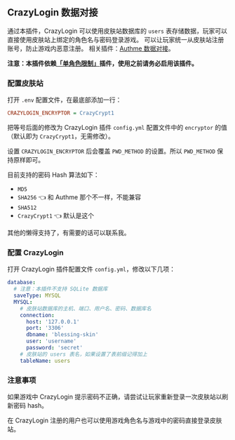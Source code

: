 ## CrazyLogin 数据对接

通过本插件，CrazyLogin 可以使用皮肤站数据库的 `users` 表存储数据，玩家可以直接使用皮肤站上绑定的角色名与密码登录游戏。
可以让玩家统一从皮肤站注册账号，防止游戏内恶意注册。
相关插件：[Authme 数据对接](https://github.com/bs-community/blessing-skin-plugins/tree/master/authme-integration)。

**注意：本插件依赖[「单角色限制」](https://github.com/bs-community/blessing-skin-plugins/tree/master/single-player-limit)插件，使用之前请务必启用该插件。**

### 配置皮肤站

打开 `.env` 配置文件，在最底部添加一行：

```ini
CRAZYLOGIN_ENCRYPTOR = CrazyCrypt1
```

把等号后面的修改为 CrazyLogin 插件 `config.yml` 配置文件中的 `encryptor` 的值（默认即为 `CrazyCrypt1`，无需修改）。

设置 `CRAZYLOGIN_ENCRYPTOR` 后会覆盖 `PWD_METHOD` 的设置。所以 `PWD_METHOD` 保持原样即可。

目前支持的密码 Hash 算法如下：

- `MD5`
- `SHA256` 👈 和 Authme 那个不一样，不能兼容
- `SHA512`
- `CrazyCrypt1` 👈 默认是这个

其他的懒得支持了，有需要的话可以联系我。

### 配置 CrazyLogin

打开 CrazyLogin 插件配置文件 `config.yml`，修改以下几项：

```yaml
database:
  # 注意：本插件不支持 SQLite 数据库
  saveType: MYSQL
  MYSQL:
    # 皮肤站数据库的主机、端口、用户名、密码、数据库名
    connection:
      host: '127.0.0.1'
      port: '3306'
      dbname: 'blessing-skin'
      user: 'username'
      password: 'secret'
    # 皮肤站的 users 表名，如果设置了表前缀记得加上
    tableName: users
```

### 注意事项

如果游戏中 CrazyLogin 提示密码不正确，请尝试让玩家重新登录一次皮肤站以刷新密码 hash。

在 CrazyLogin 注册的用户也可以使用游戏角色名与游戏中的密码直接登录皮肤站。
